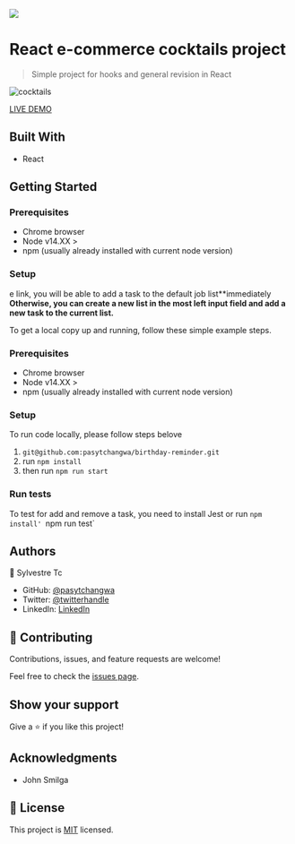 ![](https://img.shields.io/badge/Microverse-blueviolet)

# React e-commerce cocktails project

> Simple project for hooks and general revision in React

![cocktails](cocktails.PNG)

[LIVE DEMO]()

## Built With

- React

## Getting Started

### Prerequisites

- Chrome browser
- Node v14.XX >
- npm (usually already installed with current node version)

### Setup

e link, you will be able to add a task to the default job list**immediately
**Otherwise, you can create a new list in the most left input field and add a new task to the current list.**

To get a local copy up and running, follow these simple example steps.

### Prerequisites

- Chrome browser
- Node v14.XX >
- npm (usually already installed with current node version)

### Setup

To run code locally, please follow steps belove

1. `git@github.com:pasytchangwa/birthday-reminder.git`
2. run `npm install`
3. then run `npm run start`


### Run tests

To test for add and remove a task, you need to install Jest or run `npm install'
`npm run test`

## Authors

👤 Sylvestre Tc

- GitHub: [@pasytchangwa](https://github.com/pasytchangwa)
- Twitter: [@twitterhandle](https://twitter.com/Sylvest10415595)
- LinkedIn: [LinkedIn](https://www.linkedin.com/in/pagkeusylvestre/)

## 🤝 Contributing

Contributions, issues, and feature requests are welcome!

Feel free to check the [issues page](https://github.com/pasytchangwa/CAP_Metrics_App/issues).

## Show your support

Give a ⭐️ if you like this project!

## Acknowledgments

- John Smilga

## 📝 License

This project is [MIT](https://github.com/pasytchangwa/CAP_Metrics_App/blob/feature/LICENSE) licensed.
